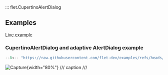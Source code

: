 ::: flet.CupertinoAlertDialog

## Examples

[Live example](https://flet-controls-gallery.fly.dev/dialogs/cupertinoalertdialog)

### CupertinoAlertDialog and adaptive AlertDialog example

```python
--8<-- "https://raw.githubusercontent.com/flet-dev/examples/refs/heads/v1-docs/python/controls/"
```

![Capture](){width="80%"}
/// caption
///
